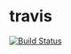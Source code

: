 # travis

[![Build Status](https://travis-ci.org/victormruiz/travis.svg?branch=master)](https://travis-ci.org/victormruiz/travis)
